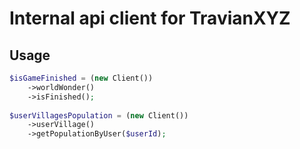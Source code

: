 # Internal api client for TravianXYZ

## Usage

```php
$isGameFinished = (new Client())
    ->worldWonder()
    ->isFinished();
    
$userVillagesPopulation = (new Client())
    ->userVillage()
    ->getPopulationByUser($userId);
```
